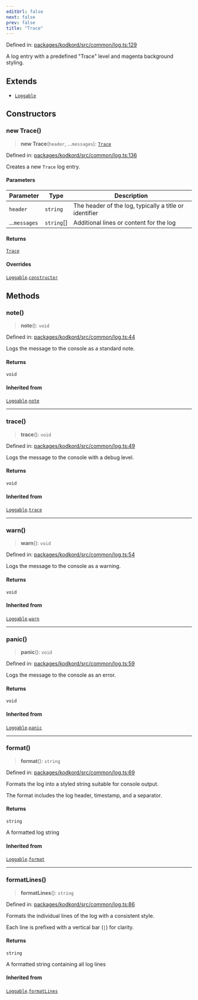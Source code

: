 ```yaml
---
editUrl: false
next: false
prev: false
title: "Trace"
---
```


Defined in: [packages/kodkord/src/common/log.ts:129](https://github.com/KingsBeCattz/Kodkord/blob/5983eab654eb4f3b9082e138abddc2d7f9dac808/packages/kodkord/src/common/log.ts#L129)

A log entry with a predefined "Trace" level and magenta background styling.

## Extends

- [`Loggable`](/api-kodkord/classes/loggable/)

## Constructors

### new Trace()

> **new Trace**(`header`, ...`messages`): [`Trace`](/api-kodkord/classes/trace/)

Defined in: [packages/kodkord/src/common/log.ts:136](https://github.com/KingsBeCattz/Kodkord/blob/5983eab654eb4f3b9082e138abddc2d7f9dac808/packages/kodkord/src/common/log.ts#L136)

Creates a new `Trace` log entry.

#### Parameters

| Parameter | Type | Description |
| ------ | ------ | ------ |
| `header` | `string` | The header of the log, typically a title or identifier |
| ...`messages` | `string`[] | Additional lines or content for the log |

#### Returns

[`Trace`](/api-kodkord/classes/trace/)

#### Overrides

[`Loggable`](/api-kodkord/classes/loggable/).[`constructor`](/api-kodkord/classes/loggable/#constructors)

## Methods

### note()

> **note**(): `void`

Defined in: [packages/kodkord/src/common/log.ts:44](https://github.com/KingsBeCattz/Kodkord/blob/5983eab654eb4f3b9082e138abddc2d7f9dac808/packages/kodkord/src/common/log.ts#L44)

Logs the message to the console as a standard note.

#### Returns

`void`

#### Inherited from

[`Loggable`](/api-kodkord/classes/loggable/).[`note`](/api-kodkord/classes/loggable/#note)

***

### trace()

> **trace**(): `void`

Defined in: [packages/kodkord/src/common/log.ts:49](https://github.com/KingsBeCattz/Kodkord/blob/5983eab654eb4f3b9082e138abddc2d7f9dac808/packages/kodkord/src/common/log.ts#L49)

Logs the message to the console with a debug level.

#### Returns

`void`

#### Inherited from

[`Loggable`](/api-kodkord/classes/loggable/).[`trace`](/api-kodkord/classes/loggable/#trace)

***

### warn()

> **warn**(): `void`

Defined in: [packages/kodkord/src/common/log.ts:54](https://github.com/KingsBeCattz/Kodkord/blob/5983eab654eb4f3b9082e138abddc2d7f9dac808/packages/kodkord/src/common/log.ts#L54)

Logs the message to the console as a warning.

#### Returns

`void`

#### Inherited from

[`Loggable`](/api-kodkord/classes/loggable/).[`warn`](/api-kodkord/classes/loggable/#warn)

***

### panic()

> **panic**(): `void`

Defined in: [packages/kodkord/src/common/log.ts:59](https://github.com/KingsBeCattz/Kodkord/blob/5983eab654eb4f3b9082e138abddc2d7f9dac808/packages/kodkord/src/common/log.ts#L59)

Logs the message to the console as an error.

#### Returns

`void`

#### Inherited from

[`Loggable`](/api-kodkord/classes/loggable/).[`panic`](/api-kodkord/classes/loggable/#panic)

***

### format()

> **format**(): `string`

Defined in: [packages/kodkord/src/common/log.ts:69](https://github.com/KingsBeCattz/Kodkord/blob/5983eab654eb4f3b9082e138abddc2d7f9dac808/packages/kodkord/src/common/log.ts#L69)

Formats the log into a styled string suitable for console output.

The format includes the log header, timestamp, and a separator.

#### Returns

`string`

A formatted log string

#### Inherited from

[`Loggable`](/api-kodkord/classes/loggable/).[`format`](/api-kodkord/classes/loggable/#format)

***

### formatLines()

> **formatLines**(): `string`

Defined in: [packages/kodkord/src/common/log.ts:86](https://github.com/KingsBeCattz/Kodkord/blob/5983eab654eb4f3b9082e138abddc2d7f9dac808/packages/kodkord/src/common/log.ts#L86)

Formats the individual lines of the log with a consistent style.

Each line is prefixed with a vertical bar (`|`) for clarity.

#### Returns

`string`

A formatted string containing all log lines

#### Inherited from

[`Loggable`](/api-kodkord/classes/loggable/).[`formatLines`](/api-kodkord/classes/loggable/#formatlines)
